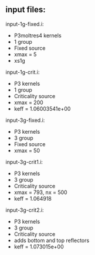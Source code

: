 input files:
------------

input-1g-fixed.i:
- P3moltres4 kernels
- 1 group
- Fixed source
- xmax = 5
- xs1g

input-1g-crit.i:
- P3 kernels
- 1 group
- Criticality source
- xmax = 200
- keff = 1.06003541e+00




input-3g-fixed.i:
- P3 kernels
- 3 group
- Fixed source
- xmax = 50

input-3g-crit1.i:
- P3 kernels
- 3 group
- Criticality source
- xmax = 793, nx = 500
- keff = 1.064918

input-3g-crit2.i:
- P3 kernels
- 3 group
- Criticality source
- adds bottom and top reflectors
- keff = 1.073015e+00
